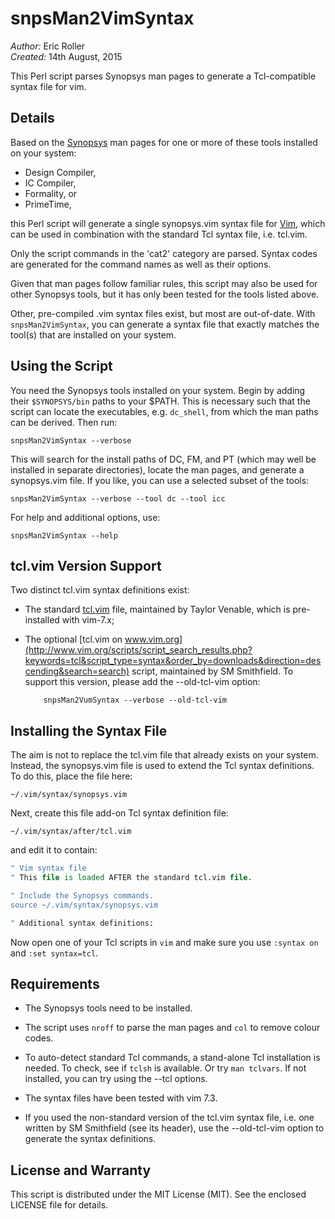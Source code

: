 # snpsMan2VimSyntax

_Author:_ Eric Roller<br>
_Created:_ 14th August, 2015

This Perl script parses Synopsys man pages to generate a Tcl-compatible syntax
file for vim.

## Details

Based on the [Synopsys](www.synopsys.com) man pages for one or more of these
tools installed on your system:

* Design Compiler,
* IC Compiler,
* Formality, or
* PrimeTime,

this Perl script will generate a single synopsys.vim syntax file for
[Vim](http://www.vim.org), which can be used in combination with the standard
Tcl syntax file, i.e. tcl.vim.

Only the script commands in the 'cat2' category are parsed. Syntax codes
are generated for the command names as well as their options.

Given that man pages follow familiar rules, this script may also be used for
other Synopsys tools, but it has only been tested for the tools listed above.

Other, pre-compiled .vim syntax files exist, but most are out-of-date. With
`snpsMan2VimSyntax`, you can generate a syntax file that exactly matches the
tool(s) that are installed on your system.


## Using the Script

You need the Synopsys tools installed on your system. Begin by adding their
`$SYNOPSYS/bin` paths to your $PATH. This is necessary such that the script
can locate the executables, e.g. `dc_shell`, from which the man paths can be
derived. Then run:

	snpsMan2VimSyntax --verbose

This will search for the install paths of DC, FM, and PT (which may well be
installed in separate directories), locate the man pages, and generate a
synopsys.vim file. If you like, you can use a selected subset of the tools:

	snpsMan2VimSyntax --verbose --tool dc --tool icc

For help and additional options, use:

	snpsMan2VimSyntax --help


## tcl.vim Version Support

Two distinct tcl.vim syntax definitions exist:

*   The standard [tcl.vim](ftp://ftp.vim.org/pub/vim/runtime/syntax/tcl.vim)
    file, maintained by Taylor Venable, which is pre-installed with vim-7.x;

*   The optional [tcl.vim on www.vim.org](http://www.vim.org/scripts/script_search_results.php?keywords=tcl&script_type=syntax&order_by=downloads&direction=descending&search=search)
    script, maintained by SM Smithfield. To support this version, please add
    the --old-tcl-vim option:

            snpsMan2VumSyntax --verbose --old-tcl-vim


## Installing the Syntax File

The aim is not to replace the tcl.vim file that already exists on your
system. Instead, the synopsys.vim file is used to extend the Tcl syntax
definitions. To do this, place the file here:

	~/.vim/syntax/synopsys.vim

Next, create this file add-on Tcl syntax definition file:

	~/.vim/syntax/after/tcl.vim

and edit it to contain:

```tcl
" Vim syntax file
" This file is loaded AFTER the standard tcl.vim file.

" Include the Synopsys commands.
source ~/.vim/syntax/synopsys.vim

" Additional syntax definitions:

```

Now open one of your Tcl scripts in `vim` and make sure you use `:syntax on`
and `:set syntax=tcl`.


## Requirements

* The Synopsys tools need to be installed.

* The script uses `nroff` to parse the man pages
  and `col` to remove colour codes.

* To auto-detect standard Tcl commands, a stand-alone Tcl installation is
  needed. To check, see if `tclsh` is available. Or try `man tclvars`.
  If not installed, you can try using the --tcl options.

* The syntax files have been tested with vim 7.3.

* If you used the non-standard version of the tcl.vim syntax file, i.e.
  one written by SM Smithfield (see its header), use the --old-tcl-vim
  option to generate the syntax definitions.


## License and Warranty

This script is distributed under the MIT License (MIT).
See the enclosed LICENSE file for details.

